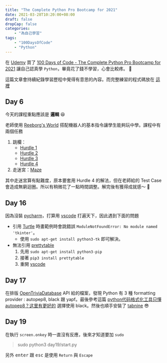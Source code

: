 ```yaml
---
title: "The Complete Python Pro Bootcamp for 2021"
date: 2021-03-28T10:20:00+08:00
draft: false
dropCap: false
categories:
    - "為自己學習"
tags:
    - "100DaysOfCode"
    - "Python"
---
```


在 [Udemy](https://www.udemy.com/) 買了 [100 Days of Code - The Complete Python Pro Bootcamp for 2021](https://www.udemy.com/course/100-days-of-code/) 讓自己認真學 `Python`，畢竟花了錢不學習，心會比較疼。 🤭

<!--more-->

這篇文章會持續紀錄學習歷程中覺得有意思的內容。而完整練習的程式碼放在 [這裡](https://github.com/hsinjungwu/self-learning/tree/main/100_Days_of_Code-The_Complete_Python_Pro_Bootcamp_for_2021)

## Day 6

今天的課程重點應該是 **邏輯** 😆 

老師使用 [Reeborg's World](https://reeborg.ca/index_en.html) 搭配機器人的基本指令讓學生能夠玩中學。課程中有兩個任務
1. 跳欄：
    + [Hurdle 1](https://reeborg.ca/reeborg.html?lang=en&mode=python&menu=worlds%2Fmenus%2Freeborg_intro_en.json&name=Hurdle%201&url=worlds%2Ftutorial_en%2Fhurdle1.json)
    + [Hurdle 2](https://reeborg.ca/reeborg.html?lang=en&mode=python&menu=worlds%2Fmenus%2Freeborg_intro_en.json&name=Hurdle%202&url=worlds%2Ftutorial_en%2Fhurdle2.json)
    + [Hurdle 3](https://reeborg.ca/reeborg.html?lang=en&mode=python&menu=worlds%2Fmenus%2Freeborg_intro_en.json&name=Hurdle%203&url=worlds%2Ftutorial_en%2Fhurdle3.json)
    + [Hurdle 4](https://reeborg.ca/reeborg.html?lang=en&mode=python&menu=worlds%2Fmenus%2Freeborg_intro_en.json&name=Hurdle%204&url=worlds%2Ftutorial_en%2Fhurdle4.json)
2. 走迷宮：[Maze](https://reeborg.ca/reeborg.html?lang=en&mode=python&menu=worlds%2Fmenus%2Freeborg_intro_en.json&name=Maze&url=worlds%2Ftutorial_en%2Fmaze1.json)

其中走迷宮算有點難度，原本要套用 Hurdle 4 的解法，但在老師給的 Test Case 會造成無窮迴圈。所以有稍微花了一點時間調整。解完後有獲得成就感～ 🤭

## Day 16

因為沒裝 [pycharm](https://www.jetbrains.com/pycharm/)，打算用 [vscode](https://code.visualstudio.com/) 打遍天下，因此遇到下面的問題

+ 引用 [Turtle](https://docs.python.org/3/library/turtle.html) 時畫範例時會跳錯誤 `ModuleNotFoundError: No module named 'tkinter'`。
    + 使用 `sudo apt-get install python3-tk` 即可解決。
+ 無法引用 [prettytable](https://pypi.org/project/prettytable/)
    1. 先用 `sudo apt-get install python3-pip`
    2. 接著 `pip3 install prettytable`
    3. 重開 [vscode](https://code.visualstudio.com/)

## Day 17

在排版 [OpenTriviaDatabase](https://opentdb.com/) API 給的檔案，發現 Python 有 3 種 formatting provider : autopep8, black 跟 yapf。最後參考這篇 [python代码格式化工具只懂autopep8？这里有更好的](https://zhuanlan.zhihu.com/p/203307235) 選擇使用 black。然後也順手安裝了 [tabnine](https://www.tabnine.com/) 😎

## Day 19

在執行 `screen.onkey` 時一直沒有反應，後來才知道要加 `sudo`

> sudo python3 day19/start.py 

另外 <kbd>enter</kbd> 跟 <kbd>esc</kbd> 是使用 `Return` 與 `Escape`